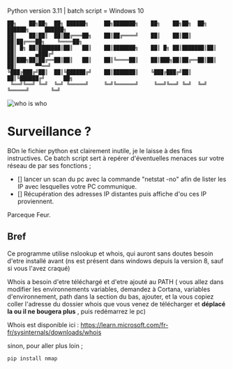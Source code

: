 Python version 3.11 | batch script = Windows 10
```
██╗    ██╗██╗  ██╗ ██████╗     ██╗███████╗    ██╗    ██╗██╗  ██╗ ██████╗     ██████╗ 
██║    ██║██║  ██║██╔═══██╗    ██║██╔════╝    ██║    ██║██║  ██║██╔═══██╗    ╚════██╗
██║ █╗ ██║███████║██║   ██║    ██║███████╗    ██║ █╗ ██║███████║██║   ██║      ▄███╔╝
██║███╗██║██╔══██║██║   ██║    ██║╚════██║    ██║███╗██║██╔══██║██║   ██║      ▀▀══╝ 
╚███╔███╔╝██║  ██║╚██████╔╝    ██║███████║    ╚███╔███╔╝██║  ██║╚██████╔╝      ██╗   
 ╚══╝╚══╝ ╚═╝  ╚═╝ ╚═════╝     ╚═╝╚══════╝     ╚══╝╚══╝ ╚═╝  ╚═╝ ╚═════╝       ╚═╝   
 ```
 ![who is who](https://user-images.githubusercontent.com/92639080/212443523-50a251f5-27e4-40e4-9434-c17760fe5c97.jpg)

# Surveillance ?

BOn le fichier python est clairement inutile, je le laisse à des fins instructives.
Ce batch script sert à repérer d'éventuelles menaces sur votre réseau de par ses fonctions ;

- [] lancer un scan du pc avec la commande "netstat -no" afin de lister les IP avec lesquelles votre PC communique.
- [] Récupération des adresses IP distantes puis affiche d'ou ces IP proviennent.

Parceque Feur.

## Bref

Ce programme utilise nslookup et whois, qui auront sans doutes besoin d'etre installé avant (ns est présent dans windows depuis la version 8, sauf si vous l'avez craqué)

Whois a besoin d'etre téléchargé et d'etre ajouté au PATH ( vous allez dans modifier les environnements variables, demandez à Cortana, variables d'environnement, path dans la section du bas, ajouter, et la vous copiez coller l'adresse du dossier whois que vous venez de télécharger et **déplacé la ou il ne bougera plus** , puis redémarrez le pc)

 Whois est disponible ici : https://learn.microsoft.com/fr-fr/sysinternals/downloads/whois

sinon, pour aller plus loin ;

```
pip install nmap 
```
